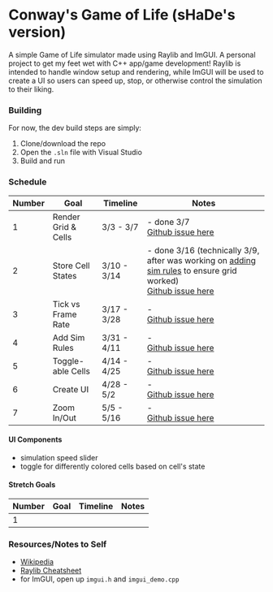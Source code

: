 # Conway's Game of Life (sHaDe's version)

A simple Game of Life simulator made using Raylib and ImGUI.
A personal project to get my feet wet with C++ app/game development!
Raylib is intended to handle window setup and rendering, while
ImGUI will be used to create a UI so users can speed up, stop, or
otherwise control the simulation to their liking.


### Building

For now, the dev build steps are simply:

1. Clone/download the repo
2. Open the `.sln` file with Visual Studio
3. Build and run


### Schedule

Number  | Goal          | Timeline      | Notes
--|---------------------|---------------|--------
1 | Render Grid & Cells | 3/3 - 3/7     | - done 3/7 <br> [Github issue here](https://github.com/hadan24/game-of-life/issues/1)
2 | Store Cell States   | 3/10 - 3/14   | - done 3/16 (technically 3/9, after was working on [adding sim rules](https://github.com/hadan24/game-of-life/issues/4) to ensure grid worked)<br> [Github issue here](https://github.com/hadan24/game-of-life/issues/2)
3 | Tick vs Frame Rate  | 3/17 - 3/28   | - <br> [Github issue here](https://github.com/hadan24/game-of-life/issues/3)
4 | Add Sim Rules       | 3/31 - 4/11   | - <br> [Github issue here](https://github.com/hadan24/game-of-life/issues/4)
5 | Toggle-able Cells   | 4/14 - 4/25   | - <br> [Github issue here](https://github.com/hadan24/game-of-life/issues/5)
6 | Create UI           | 4/28 - 5/2    | - <br> [Github issue here](https://github.com/hadan24/game-of-life/issues/6)
7 | Zoom In/Out         | 5/5 - 5/16    | - <br> [Github issue here](https://github.com/hadan24/game-of-life/issues/7)

#### UI Components
- simulation speed slider
- toggle for differently colored cells based on cell's state

#### Stretch Goals

Number  | Goal          | Timeline      | Notes
--|---------------------|---------------|--------
1 |


### Resources/Notes to Self
- [Wikipedia](https://en.wikipedia.org/wiki/Conway's_Game_of_Life)
- [Raylib Cheatsheet](https://www.raylib.com/cheatsheet/cheatsheet.html)
- for ImGUI, open up `imgui.h` and `imgui_demo.cpp`